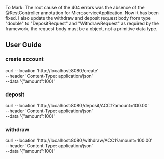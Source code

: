 To Mark:
The root cause of the 404 errors was the absence of the @RestController annotation for MicroserviceApplication. Now it has been fixed.
I also update the withdraw and deposit request body from type "double" to "DepositRequest" and "WithdrawRequest" as required by the framework, the request body must be a object, not a primitive data type.

## User Guide

### create account
curl --location 'http://localhost:8080/create' \
--header 'Content-Type: application/json' \
--data '{"amount":100}'

### deposit
curl --location 'http://localhost:8080/deposit/ACC1?amount=100.00' \
--header 'Content-Type: application/json' \
--data '{"amount":100}'

### withdraw
curl --location 'http://localhost:8080/withdraw/ACC1?amount=100.00' \
--header 'Content-Type: application/json' \
--data '{"amount":100}'